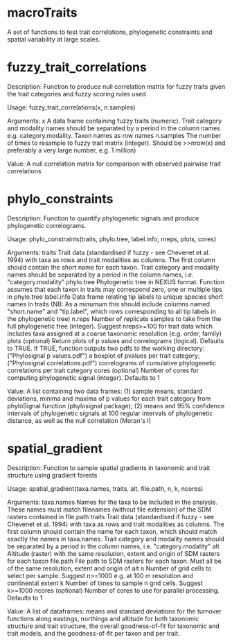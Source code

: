# macroTraits
A set of functions to test trait correlations, phylogenetic constraints and spatial variability at large scales.

# fuzzy_trait_correlations

Description:
Function to produce null correlation matrix for fuzzy traits given the trait categories and fuzzy scoring rules used

Usage:
fuzzy_trait_correlations(x, n.samples)

Arguments:
x         A data frame containing fuzzy traits (numeric). Trait category and modality names should be separated by a period in the column names e.g. category.modality. Taxon names as row names
n.samples The number of times to resample to fuzzy trait matrix (integer). Should be >>nrow(x) and preferably a very large number, e.g. 1 million)

Value:
A null correlation matrix for comparison with observed pairwise trait correlations

# phylo_constraints

Description:
Function to quantify phylogenetic signals and produce phylogenetic correlograms.

Usage:
phylo_constraints(traits, phylo.tree, label.info, nreps, plots, cores)

Arguments:
traits      Trait data (standardised if fuzzy - see Chevenet et al. 1994) with taxa as rows and trait modalities as columns. The first column should contain the short name for each taxon. Trait category and modality names should be separated by a period in the column names, i.e. "category.modality"
phylo.tree  Phylogenetic tree in NEXUS format. Function assumes that each taxon in traits may correspond zero, one or multiple tips in phylo.tree
label.info  Data frame relating tip labels to unique species short names in traits (NB: As a minumum this should include columns named "short.name" and "tip.label", which rows corresponding to all tip labels in the phylogenetic tree)
n.reps      Number of replicate samples to take from the full phylogenetic tree (integer). Suggest nreps>=100 for trait data which includes taxa assigned at a coarse taxonomic resolution (e.g. order, family)
plots       (optional) Return plots of p values and correlograms (logical). Defaults to TRUE. If TRUE, function outputs two pdfs to the working directory: ("Phylosignal p values.pdf") a boxplot of pvalues per trait category; ("Phylosignal correlations.pdf") correlograms of cumulative phylogenetic correlations per trait category
cores       (optional) Number of cores for computing phylogenetic signal (integer). Defaults to 1

Value:
A list containing two data frames: (1) sample means, standard deviations, minima and maxima of p values for each trait category from phyloSignal function (phylosignal package); (2) means and 95% confidence intervals of phylogenetic signals at 100 regular intervals of phylogenetic distance, as well as the null correlation (Moran's I)

# spatial_gradient

Description:
Function to sample spatial gradients in taxonomic and trait structure using gradient forests

Usage:
spatial_gradient(taxa.names, traits, alt, file.path, n, k, ncores)

Arguments:
taxa.names    Names for the taxa to be included in the analysis. These names must match filenames (without file extension) of the SDM rasters contained in file.path
traits        Trait data (standardised if fuzzy - see Chevenet et al. 1994) with taxa as rows and trait modalities as columns. The first column should contain the name for each taxon, which should match exactly the names in taxa.names. Trait category and modality names should be separated by a period in the column names, i.e. "category.modality"
alt           Altitude (raster) with the same resolution, extent and origin of SDM rasters for each taxon
file.path     File path to SDM rasters for each taxon. Must all be of the same resolution, extent and origin of alt
n             Number of grid cells to select per sample. Suggest n>=1000 e.g. at 100 m resolution and continental extent
k             Number of times to sample n grid cells. Suggest k>=1000
ncores        (optional) Number of cores to use for parallel processing. Defaults to 1

Value:
A list of dataframes: means and standard deviations for the turnover functions along eastings, northings and altitude for both taxonomic structure and trait structure, the overall goodness-of-fit for taxonomic and trait models, and the goodness-of-fit per taxon and per trait.
